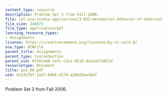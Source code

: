 ```yaml
---
content_type: resource
description: Problem Set 3 from Fall 2006.
file: /ol-ocw-studio-app/courses/3-032-mechanical-behavior-of-materials-fall-2007/4122e7bf11e704b6d27da288d3ae3daf_ps3_06.pdf
file_size: 144673
file_type: application/pdf
learning_resource_types:
- Assignments
license: https://creativecommons.org/licenses/by-nc-sa/4.0/
ocw_type: OCWFile
parent_title: Assignments
parent_type: CourseSection
parent_uid: 6f50cb68-3afc-c3ca-9510-da3e16fa057d
resourcetype: Document
title: ps3_06.pdf
uid: 4122e7bf-11e7-04b6-d27d-a288d3ae3daf
---
```

Problem Set 3 from Fall 2006.